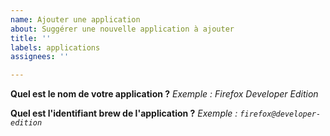 ```yaml
---
name: Ajouter une application
about: Suggérer une nouvelle application à ajouter
title: ''
labels: applications
assignees: ''

---
```


**Quel est le nom de votre application ?**
*Exemple : Firefox Developer Edition*

**Quel est l'identifiant brew de l'application ?**
*Exemple : `firefox@developer-edition`*